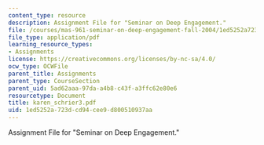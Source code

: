 ```yaml
---
content_type: resource
description: Assignment File for "Seminar on Deep Engagement."
file: /courses/mas-961-seminar-on-deep-engagement-fall-2004/1ed5252a723dcd94cee9d800510937aa_karen_schrier3.pdf
file_type: application/pdf
learning_resource_types:
- Assignments
license: https://creativecommons.org/licenses/by-nc-sa/4.0/
ocw_type: OCWFile
parent_title: Assignments
parent_type: CourseSection
parent_uid: 5ad62aaa-97da-a4b8-c43f-a3ffc62e80e6
resourcetype: Document
title: karen_schrier3.pdf
uid: 1ed5252a-723d-cd94-cee9-d800510937aa
---
```

Assignment File for "Seminar on Deep Engagement."